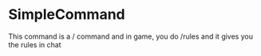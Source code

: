 # SimpleCommand
This command is a / command and in game, you do /rules and it gives you the rules in chat
